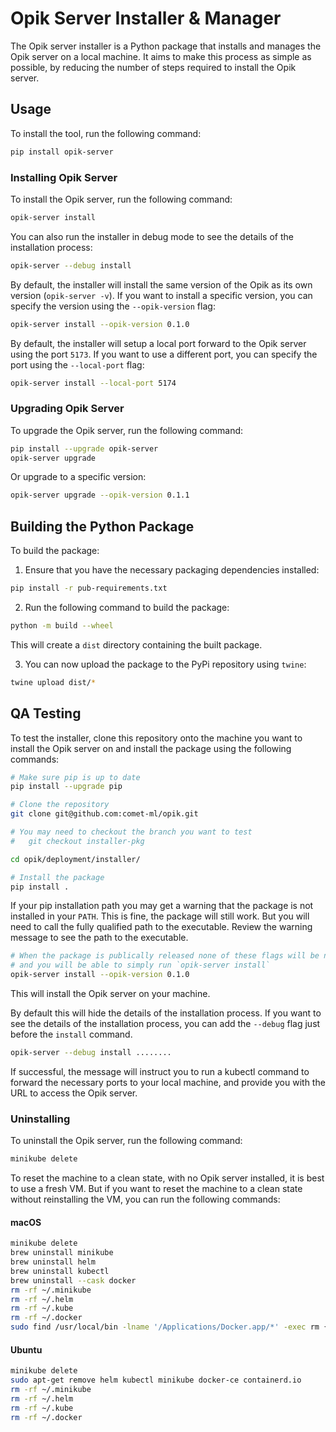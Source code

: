 # Opik Server Installer & Manager

The Opik server installer is a Python package that installs and manages the
Opik server on a local machine.
It aims to make this process as simple as possible, by reducing the number of
steps required to install the Opik server.

## Usage

To install the tool, run the following command:

```bash
pip install opik-server
```

### Installing Opik Server

To install the Opik server, run the following command:

```bash
opik-server install
```

You can also run the installer in debug mode to see the details of the
installation process:

```bash
opik-server --debug install
```

By default, the installer will install the same version of the Opik as its
own version (`opik-server -v`). If you want to install a specific version, you
can specify the version using the `--opik-version` flag:

```bash
opik-server install --opik-version 0.1.0
```

By default, the installer will setup a local port forward to the Opik server
using the port `5173`. If you want to use a different port, you can specify
the port using the `--local-port` flag:

```bash
opik-server install --local-port 5174
```

### Upgrading Opik Server

To upgrade the Opik server, run the following command:

```bash
pip install --upgrade opik-server
opik-server upgrade
```

Or upgrade to a specific version:

```bash
opik-server upgrade --opik-version 0.1.1
```

## Building the Python Package

To build the package:

1. Ensure that you have the necessary packaging dependencies installed:

```bash
pip install -r pub-requirements.txt
```

2. Run the following command to build the package:

```bash
python -m build --wheel
```

This will create a `dist` directory containing the built package.

3. You can now upload the package to the PyPi repository using `twine`:

```bash
twine upload dist/*
```

## QA Testing

To test the installer, clone this repository onto the machine you want to
install the Opik server on and install the package using the following
commands:

```bash
# Make sure pip is up to date
pip install --upgrade pip

# Clone the repository
git clone git@github.com:comet-ml/opik.git

# You may need to checkout the branch you want to test
#   git checkout installer-pkg

cd opik/deployment/installer/

# Install the package
pip install .
```

If your pip installation path you may get a warning that the package is not
installed in your `PATH`. This is fine, the package will still work.
But you will need to call the fully qualified path to the executable.
Review the warning message to see the path to the executable.

```bash
# When the package is publically released none of these flags will be needed.
# and you will be able to simply run `opik-server install`
opik-server install --opik-version 0.1.0
```

This will install the Opik server on your machine.

By default this will hide the details of the installation process. If you want
to see the details of the installation process, you can add the `--debug`
flag just before the `install` command.

```bash
opik-server --debug install ........
```

If successful, the message will instruct you to run a kubectl command to
forward the necessary ports to your local machine, and provide you with the
URL to access the Opik server.

### Uninstalling

To uninstall the Opik server, run the following command:

```bash
minikube delete
```

To reset the machine to a clean state, with no Opik server installed, it is
best to use a fresh VM. But if you want to reset the machine to a clean state
without reinstalling the VM, you can run the following commands:

#### macOS

```bash
minikube delete
brew uninstall minikube
brew uninstall helm
brew uninstall kubectl
brew uninstall --cask docker
rm -rf ~/.minikube
rm -rf ~/.helm
rm -rf ~/.kube
rm -rf ~/.docker
sudo find /usr/local/bin -lname '/Applications/Docker.app/*' -exec rm {} +
```

#### Ubuntu

```bash
minikube delete
sudo apt-get remove helm kubectl minikube docker-ce containerd.io
rm -rf ~/.minikube
rm -rf ~/.helm
rm -rf ~/.kube
rm -rf ~/.docker
```
